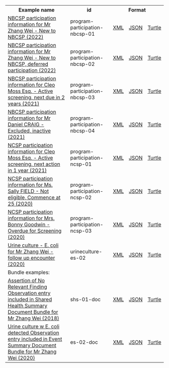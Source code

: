 <table class="list" width="100%">            
   <tr>
     <th>Example name</th>
     <th>id</th>
     <th colspan="3">Format</th>
   </tr>
   <tr>
      <td><a href="Observation-program-participation-nbcsp-01.html">NBCSP participation information for Mr Zhang Wei - New to NBCSP (2022)</a></td>
      <td>program-participation-nbcsp-01</td>
      <td><a href="Observation-program-participation-nbcsp-01.xml.html">XML</a></td>
      <td><a href="Observation-program-participation-nbcsp-01.json.html">JSON</a></td>
      <td><a href="Observation-program-participation-nbcsp-01.ttl.html">Turtle</a></td>
   </tr> 
   <tr>
      <td><a href="Observation-program-participation-nbcsp-02.html">NBCSP participation information for Mr Zhang Wei - New to NBCSP, deferred participation (2022)</a></td>
      <td>program-participation-nbcsp-02</td>
      <td><a href="Observation-program-participation-nbcsp-02.xml.html">XML</a></td>
      <td><a href="Observation-program-participation-nbcsp-02.json.html">JSON</a></td>
      <td><a href="Observation-program-participation-nbcsp-02.ttl.html">Turtle</a></td>
   </tr>
    <tr>
      <td><a href="Observation-program-participation-nbcsp-03.html">NBCSP participation information for Cleo Moss Esq. - Active screening, next due in 2 years (2021)</a></td>
      <td>program-participation-nbcsp-03</td>
      <td><a href="Observation-program-participation-nbcsp-03.xml.html">XML</a></td>
      <td><a href="Observation-program-participation-nbcsp-03.json.html">JSON</a></td>
      <td><a href="Observation-program-participation-nbcsp-03.ttl.html">Turtle</a></td>
   </tr> 
   <tr>
      <td><a href="Observation-program-participation-nbcsp-04.html">NBCSP participation information for Mr Daniel CRAIG - Excluded, inactive (2021)</a></td>
      <td>program-participation-nbcsp-04</td>
      <td><a href="Observation-program-participation-nbcsp-04.xml.html">XML</a></td>
      <td><a href="Observation-program-participation-nbcsp-04.json.html">JSON</a></td>
      <td><a href="Observation-program-participation-nbcsp-04.ttl.html">Turtle</a></td>
   </tr> 
   <tr>
      <td><a href="Observation-program-participation-ncsp-01.html">NCSP participation information for Cleo Moss Esq. - Active screening, next action in 1 year (2021)</a></td>
      <td>program-participation-ncsp-01</td>
      <td><a href="Observation-program-participation-ncsp-01.xml.html">XML</a></td>
      <td><a href="Observation-program-participation-ncsp-01.json.html">JSON</a></td>
      <td><a href="Observation-program-participation-ncsp-01.ttl.html">Turtle</a></td>
   </tr> 
   <tr>
      <td><a href="Observation-program-participation-ncsp-02.html">NCSP participation information for Ms. Sally FIELD - Not eligible, Commence at 25 (2020)</a></td>
      <td>program-participation-ncsp-02</td>
      <td><a href="Observation-program-participation-ncsp-02.xml.html">XML</a></td>
      <td><a href="Observation-program-participation-ncsp-02.json.html">JSON</a></td>
      <td><a href="Observation-program-participation-ncsp-02.ttl.html">Turtle</a></td>
   </tr> 
   <tr>
      <td><a href="Observation-program-participation-ncsp-03.html">NCSP participation information for Mrs. Bonny Goodwin - Overdue for Screening (2020)</a></td>
      <td>program-participation-ncsp-03</td>
      <td><a href="Observation-program-participation-ncsp-03.xml.html">XML</a></td>
      <td><a href="Observation-program-participation-ncsp-03.json.html">JSON</a></td>
      <td><a href="Observation-program-participation-ncsp-03.ttl.html">Turtle</a></td>
   </tr> 
   <tr>
      <td><a href="Observation-urineculture-es-02.html">Urine culture - E. coli for Mr Zhang Wei - follow up encounter (2020)</a></td>
      <td>urineculture-es-02</td>
      <td><a href="Observation-urineculture-es-02.xml.html">XML</a></td>
      <td><a href="Observation-urineculture-es-02.json.html">JSON</a></td>
      <td><a href="Observation-urineculture-es-02.ttl.html">Turtle</a></td>
   </tr>
   <tr>
      <td colspan="5">Bundle examples:</td>
   </tr>
   <tr>
      <td><a href="Bundle-shs-01-doc.html">Assertion of No Relevant Finding Observation entry included in Shared Health Summary Document Bundle for Mr Zhang Wei (2018)</a></td>
      <td>shs-01-doc</td>
      <td><a href="Bundle-shs-01-doc.xml.html">XML</a></td>
      <td><a href="Bundle-shs-01-doc.json.html">JSON</a></td>
      <td><a href="Bundle-shs-01-doc.ttl.html">Turtle</a></td>
   </tr> 
   <tr>
      <td><a href="Bundle-es-02-doc.html">Urine culture w E. coli detected Observation entry included in Event Summary Document Bundle for Mr Zhang Wei (2020)</a></td>
      <td>es-02-doc</td>
      <td><a href="Bundle-es-02-doc.xml.html">XML</a></td>
      <td><a href="Bundle-es-02-doc.json.html">JSON</a></td>
      <td><a href="Bundle-es-02-doc.ttl.html">Turtle</a></td>
   </tr>                
</table>